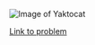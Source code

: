 ![Image of Yaktocat](https://octodex.github.com/images/yaktocat.png)

[Link to problem](https://hyperskill.org/learn/daily/4347?history=true)
